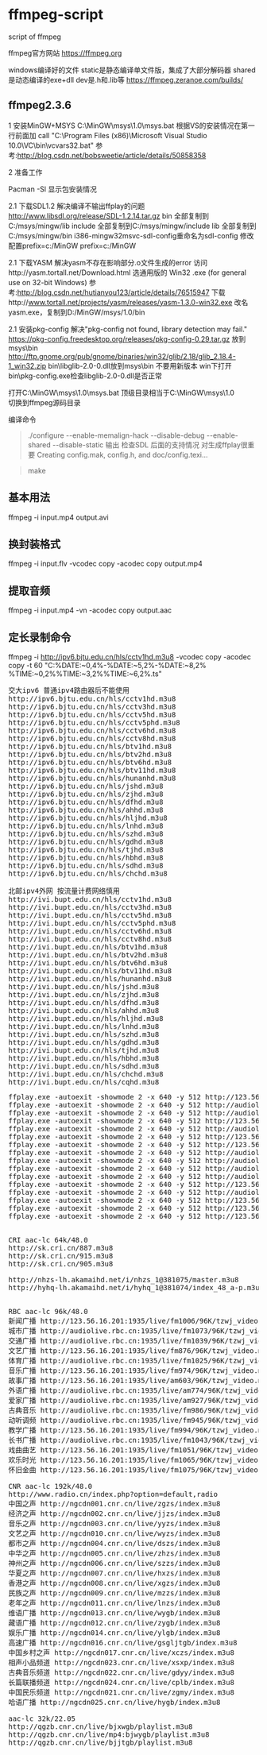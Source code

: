 # ffmpeg-script
script of ffmpeg

ffmpeg官方网站 https://ffmpeg.org

windows编译好的文件
static是静态编译单文件版，集成了大部分解码器
shared是动态编译的exe+dll
dev是.h和.lib等
https://ffmpeg.zeranoe.com/builds/

## ffmpeg2.3.6 
1 安装MinGW+MSYS 
C:\MinGW\msys\1.0\msys.bat 
根据VS的安装情况在第一行前面加 
call "C:\Program Files (x86)\Microsoft Visual Studio 10.0\VC\bin\vcvars32.bat" 
参考:http://blog.csdn.net/bobsweetie/article/details/50858358 
 
2 准备工作 

Pacman -Sl 显示包安装情况

2.1 下载SDL1.2 解决编译不输出ffplay的问题 
http://www.libsdl.org/release/SDL-1.2.14.tar.gz 
bin 全部复制到C:/msys/mingw/lib 
include 全部复制到C:/msys/mingw/include 
lib 全部复制到C:/msys/mingw/bin 
i386-mingw32msvc-sdl-config重命名为sdl-config 修改配置prefix=c:/MinGW  prefix=c:/MinGW

2.1 下载YASM 解决yasm不存在影响部分.o文件生成的error
访问http://yasm.tortall.net/Download.html
选通用版的 Win32 .exe (for general use on 32-bit Windows) 
参考:http://blog.csdn.net/hutianyou123/article/details/76515947
下载http://www.tortall.net/projects/yasm/releases/yasm-1.3.0-win32.exe
改名yasm.exe，复制到D:/MinGW/msys/1.0/bin

2.1 安装pkg-config
解决"pkg-config not found, library detection may fail."
https://pkg-config.freedesktop.org/releases/pkg-config-0.29.tar.gz
放到msys\bin
http://ftp.gnome.org/pub/gnome/binaries/win32/glib/2.18/glib_2.18.4-1_win32.zip
bin\libglib-2.0-0.dll放到msys\bin 不要用新版本 
win下打开bin\pkg-config.exe检查libglib-2.0-0.dll是否正常

打开C:\MinGW\msys\1.0\msys.bat
顶级目录相当于C:\MinGW\msys\1.0\
切换到ffmpeg源码目录

编译命令
>./configure --enable-memalign-hack --disable-debug --enable-shared --disable-static
输出
>检查SDL 后面的支持情况 对生成ffplay很重要
>Creating config.mak, config.h, and doc/config.texi...

>make

## 基本用法
ffmpeg -i input.mp4 output.avi

## 换封装格式
ffmpeg -i input.flv -vcodec copy -acodec copy output.mp4

## 提取音频
ffmpeg -i input.mp4 -vn -acodec copy output.aac

## 定长录制命令
ffmpeg -i http://ipv6.bjtu.edu.cn/hls/cctv1hd.m3u8 -vcodec copy -acodec copy -t 60 "C:\%DATE:~0,4%-%DATE:~5,2%-%DATE:~8,2% %TIME:~0,2%%TIME:~3,2%%TIME:~6,2%.ts"

<pre>
交大ipv6 普通ipv4路由器后不能使用
http://ipv6.bjtu.edu.cn/hls/cctv1hd.m3u8
http://ipv6.bjtu.edu.cn/hls/cctv3hd.m3u8
http://ipv6.bjtu.edu.cn/hls/cctv5hd.m3u8
http://ipv6.bjtu.edu.cn/hls/cctv5phd.m3u8
http://ipv6.bjtu.edu.cn/hls/cctv6hd.m3u8
http://ipv6.bjtu.edu.cn/hls/cctv8hd.m3u8
http://ipv6.bjtu.edu.cn/hls/btv1hd.m3u8
http://ipv6.bjtu.edu.cn/hls/btv2hd.m3u8
http://ipv6.bjtu.edu.cn/hls/btv6hd.m3u8
http://ipv6.bjtu.edu.cn/hls/btv11hd.m3u8
http://ipv6.bjtu.edu.cn/hls/hunanhd.m3u8
http://ipv6.bjtu.edu.cn/hls/jshd.m3u8
http://ipv6.bjtu.edu.cn/hls/zjhd.m3u8
http://ipv6.bjtu.edu.cn/hls/dfhd.m3u8
http://ipv6.bjtu.edu.cn/hls/ahhd.m3u8
http://ipv6.bjtu.edu.cn/hls/hljhd.m3u8
http://ipv6.bjtu.edu.cn/hls/lnhd.m3u8
http://ipv6.bjtu.edu.cn/hls/szhd.m3u8
http://ipv6.bjtu.edu.cn/hls/gdhd.m3u8
http://ipv6.bjtu.edu.cn/hls/tjhd.m3u8
http://ipv6.bjtu.edu.cn/hls/hbhd.m3u8
http://ipv6.bjtu.edu.cn/hls/sdhd.m3u8
http://ipv6.bjtu.edu.cn/hls/chchd.m3u8

北邮ipv4外网 按流量计费网络慎用
http://ivi.bupt.edu.cn/hls/cctv1hd.m3u8
http://ivi.bupt.edu.cn/hls/cctv3hd.m3u8
http://ivi.bupt.edu.cn/hls/cctv5hd.m3u8
http://ivi.bupt.edu.cn/hls/cctv5phd.m3u8
http://ivi.bupt.edu.cn/hls/cctv6hd.m3u8
http://ivi.bupt.edu.cn/hls/cctv8hd.m3u8
http://ivi.bupt.edu.cn/hls/btv1hd.m3u8
http://ivi.bupt.edu.cn/hls/btv2hd.m3u8
http://ivi.bupt.edu.cn/hls/btv6hd.m3u8
http://ivi.bupt.edu.cn/hls/btv11hd.m3u8
http://ivi.bupt.edu.cn/hls/hunanhd.m3u8
http://ivi.bupt.edu.cn/hls/jshd.m3u8
http://ivi.bupt.edu.cn/hls/zjhd.m3u8
http://ivi.bupt.edu.cn/hls/dfhd.m3u8
http://ivi.bupt.edu.cn/hls/ahhd.m3u8
http://ivi.bupt.edu.cn/hls/hljhd.m3u8
http://ivi.bupt.edu.cn/hls/lnhd.m3u8
http://ivi.bupt.edu.cn/hls/szhd.m3u8
http://ivi.bupt.edu.cn/hls/gdhd.m3u8
http://ivi.bupt.edu.cn/hls/tjhd.m3u8
http://ivi.bupt.edu.cn/hls/hbhd.m3u8
http://ivi.bupt.edu.cn/hls/sdhd.m3u8
http://ivi.bupt.edu.cn/hls/chchd.m3u8
http://ivi.bupt.edu.cn/hls/cqhd.m3u8
</pre>

<pre>
ffplay.exe -autoexit -showmode 2 -x 640 -y 512 http://123.56.16.201:1935/live/fm1006/96K/tzwj_video.m3u8
ffplay.exe -autoexit -showmode 2 -x 640 -y 512 http://audiolive.rbc.cn:1935/live/fm1073/96K/tzwj_video.m3u8
ffplay.exe -autoexit -showmode 2 -x 640 -y 512 http://audiolive.rbc.cn:1935/live/fm1039/96K/tzwj_video.m3u8
ffplay.exe -autoexit -showmode 2 -x 640 -y 512 http://123.56.16.201:1935/live/fm876/96K/tzwj_video.m3u8
ffplay.exe -autoexit -showmode 2 -x 640 -y 512 http://audiolive.rbc.cn:1935/live/fm1025/96K/tzwj_video.m3u8
ffplay.exe -autoexit -showmode 2 -x 640 -y 512 http://123.56.16.201:1935/live/fm974/96K/tzwj_video.m3u8
ffplay.exe -autoexit -showmode 2 -x 640 -y 512 http://123.56.16.201:1935/live/am603/96K/tzwj_video.m3u8
ffplay.exe -autoexit -showmode 2 -x 640 -y 512 http://audiolive.rbc.cn:1935/live/am774/96K/tzwj_video.m3u8
ffplay.exe -autoexit -showmode 2 -x 640 -y 512 http://audiolive.rbc.cn:1935/live/am927/96K/tzwj_video.m3u8
ffplay.exe -autoexit -showmode 2 -x 640 -y 512 http://audiolive.rbc.cn:1935/live/fm986/96K/tzwj_video.m3u8
ffplay.exe -autoexit -showmode 2 -x 640 -y 512 http://audiolive.rbc.cn:1935/live/fm945/96K/tzwj_video.m3u8
ffplay.exe -autoexit -showmode 2 -x 640 -y 512 http://123.56.16.201:1935/live/fm994/96K/tzwj_video.m3u8
ffplay.exe -autoexit -showmode 2 -x 640 -y 512 http://audiolive.rbc.cn:1935/live/fm1043/96K/tzwj_video.m3u8
ffplay.exe -autoexit -showmode 2 -x 640 -y 512 http://123.56.16.201:1935/live/fm1051/96K/tzwj_video.m3u8
ffplay.exe -autoexit -showmode 2 -x 640 -y 512 http://123.56.16.201:1935/live/fm1065/96K/tzwj_video.m3u8
ffplay.exe -autoexit -showmode 2 -x 640 -y 512 http://123.56.16.201:1935/live/fm1075/96K/tzwj_video.m3u8


CRI aac-lc 64k/48.0
http://sk.cri.cn/887.m3u8
http://sk.cri.cn/915.m3u8
http://sk.cri.cn/905.m3u8

http://nhzs-lh.akamaihd.net/i/nhzs_1@381075/master.m3u8
http://hyhq-lh.akamaihd.net/i/hyhq_1@381074/index_48_a-p.m3u8?sd=10&rebase=on


RBC aac-lc 96k/48.0
新闻广播 http://123.56.16.201:1935/live/fm1006/96K/tzwj_video.m3u8
城市广播 http://audiolive.rbc.cn:1935/live/fm1073/96K/tzwj_video.m3u8
交通广播 http://audiolive.rbc.cn:1935/live/fm1039/96K/tzwj_video.m3u8
文艺广播 http://123.56.16.201:1935/live/fm876/96K/tzwj_video.m3u8
体育广播 http://audiolive.rbc.cn:1935/live/fm1025/96K/tzwj_video.m3u8
音乐广播 http://123.56.16.201:1935/live/fm974/96K/tzwj_video.m3u8
故事广播 http://123.56.16.201:1935/live/am603/96K/tzwj_video.m3u8
外语广播 http://audiolive.rbc.cn:1935/live/am774/96K/tzwj_video.m3u8
爱家广播 http://audiolive.rbc.cn:1935/live/am927/96K/tzwj_video.m3u8
古典音乐 http://audiolive.rbc.cn:1935/live/fm986/96K/tzwj_video.m3u8
动听调频 http://audiolive.rbc.cn:1935/live/fm945/96K/tzwj_video.m3u8
教学广播 http://123.56.16.201:1935/live/fm994/96K/tzwj_video.m3u8
长书广播 http://audiolive.rbc.cn:1935/live/fm1043/96K/tzwj_video.m3u8
戏曲曲艺 http://123.56.16.201:1935/live/fm1051/96K/tzwj_video.m3u8
欢乐时光 http://123.56.16.201:1935/live/fm1065/96K/tzwj_video.m3u8
怀旧金曲 http://123.56.16.201:1935/live/fm1075/96K/tzwj_video.m3u8

CNR aac-lc 192k/48.0
http://www.radio.cn/index.php?option=default,radio
中国之声 http://ngcdn001.cnr.cn/live/zgzs/index.m3u8
经济之声 http://ngcdn002.cnr.cn/live/jjzs/index.m3u8
音乐之声 http://ngcdn003.cnr.cn/live/yyzs/index.m3u8
文艺之声 http://ngcdn010.cnr.cn/live/wyzs/index.m3u8
都市之声 http://ngcdn004.cnr.cn/live/dszs/index.m3u8
中华之声 http://ngcdn005.cnr.cn/live/zhzs/index.m3u8
神州之声 http://ngcdn006.cnr.cn/live/szzs/index.m3u8
华夏之声 http://ngcdn007.cnr.cn/live/hxzs/index.m3u8
香港之声 http://ngcdn008.cnr.cn/live/xgzs/index.m3u8
民族之声 http://ngcdn009.cnr.cn/live/mzzs/index.m3u8
老年之声 http://ngcdn011.cnr.cn/live/lnzs/index.m3u8
维语广播 http://ngcdn013.cnr.cn/live/wygb/index.m3u8
藏语广播 http://ngcdn012.cnr.cn/live/zygb/index.m3u8
娱乐广播 http://ngcdn014.cnr.cn/live/ylgb/index.m3u8
高速广播 http://ngcdn016.cnr.cn/live/gsgljtgb/index.m3u8
中国乡村之声 http://ngcdn017.cnr.cn/live/xczs/index.m3u8
相声小品频道 http://ngcdn023.cnr.cn/live/xsxp/index.m3u8
古典音乐频道 http://ngcdn022.cnr.cn/live/gdyy/index.m3u8
长篇联播频道 http://ngcdn024.cnr.cn/live/cplb/index.m3u8
中国民乐频道 http://ngcdn021.cnr.cn/live/zgmy/index.m3u8
哈语广播 http://ngcdn025.cnr.cn/live/hygb/index.m3u8

aac-lc 32k/22.05
http://qgzb.cnr.cn/live/bjxwgb/playlist.m3u8
http://qgzb.cnr.cn/live/mp4:bjwygb/playlist.m3u8
http://qgzb.cnr.cn/live/bjjtgb/playlist.m3u8

</pre>
